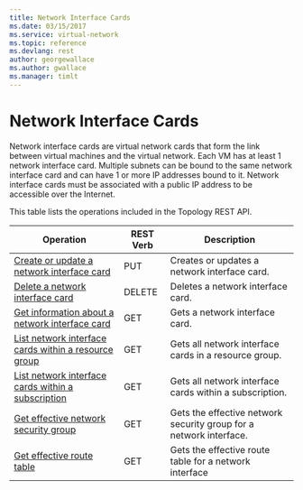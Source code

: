 ```yaml
---
title: Network Interface Cards
ms.date: 03/15/2017
ms.service: virtual-network
ms.topic: reference
ms.devlang: rest
author: georgewallace
ms.author: gwallace
ms.manager: timlt
---
```

# Network Interface Cards

Network interface cards are virtual network cards that form the link between virtual machines and the virtual network. Each VM has at least 1 network interface card. Multiple subnets can be bound to the same network interface card and can have 1 or more IP addresses bound to it. Network interface cards must be associated with a public IP address to be accessible over the Internet.  

This table lists the operations included in the Topology REST API.  
  
| Operation | REST Verb | Description | 
|---------|---------|-----------|
| [Create or update a network interface card](create-or-update-a-network-interface-card.md)   |  PUT | Creates or updates a network interface card. |  
| [Delete a network interface card](delete-a-network-interface-card.md)  |  DELETE | Deletes a network interface card. |  
| [Get information about a network interface card](get-information-about-a-network-interface-card.md)    |  GET | Gets a network interface card. |  
| [List network interface cards within a resource group](list-network-interface-cards-within-a-resource-group.md)  |  GET | Gets all network interface cards in a resource group. |  
| [List network interface cards within a subscription](list-network-interface-cards-within-a-subscription.md) |  GET | Gets all network interface cards within a subscription. |  
| [Get effective network security group](get-effective-network-security-group.md)  |  GET | Gets the effective network security group for a network interface. |  
| [Get effective route table](get-effective-route-table.md)  |  GET | Gets the effective route table for a network interface |  
